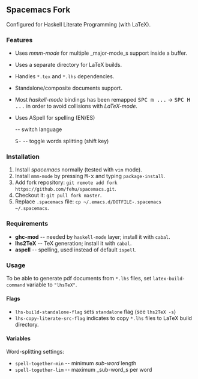 ## Spacemacs Fork

Configured for Haskell Literate Programming (with LaTeX).

### Features

* Uses _mmm-mode_ for multiple _major-mode_s support inside a buffer.
* Uses a separate directory for LaTeX builds.
* Handles `*.tex` and `*.lhs` dependencies.
* Standalone/composite documents support.
* Most _haskell-mode_ bindings has been remapped
  <kbd> SPC m ...</kbd> → <kbd>SPC H ...</kbd>
  in order to avoid collisions with _LaTeX-mode_.
* Uses ASpell for spelling (EN/ES)

  <kbd><f8></kbd> -- switch language
  
  <kbd>S-<f8></kbd> -- toggle words splitting (shift key)


### Installation

1. Install _spacemacs_ normally (tested with `vim` mode).
2. Install `mmm-mode` by pressing <kbd>M-x</kbd> and typing `package-install`.
3. Add fork repository: `git remote add fork https://github.com/fehu/spacemacs.git`.
4. Checkout it: `git pull fork master`.
5. Replace `.spacemacs` file: `cp ~/.emacs.d/DOTFILE-.spacemacs ~/.spacemacs`.

### Requirements

* **ghc-mod** -- needed by `haskell-mode` layer; install it with `cabal`.
* **lhs2TeX** -- TeX generation; install it with `cabal`.
* **aspell**  -- spelling, used instead of default `ispell`.


### Usage

To be able to generate pdf documents from `*.lhs` files,
set `latex-build-command` variable to `"lhsTeX"`.

#### Flags
* `lhs-build-standalone-flag` sets `standalone` flag (see `lhs2TeX -s`)
* `lhs-copy-literate-src-flag` indicates to copy `*.lhs` files to 
  LaTeX build directory.

#### Variables


Word-splitting settings:
* `spell-together-min` -- minimum _sub-word_ length
* `spell-together-lim` -- maximum _sub-word_s per word
